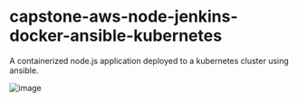 # capstone-aws-node-jenkins-docker-ansible-kubernetes
A containerized node.js application deployed to a kubernetes cluster using ansible.

![image](https://user-images.githubusercontent.com/19339748/72663992-41e02700-39be-11ea-86f2-94efc2ecb1f9.png)
